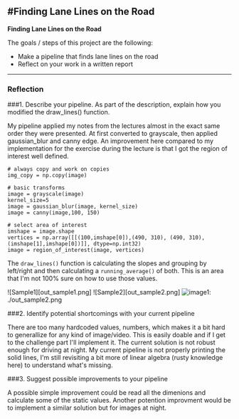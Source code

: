 #**Finding Lane Lines on the Road** 
---

**Finding Lane Lines on the Road**

The goals / steps of this project are the following:

* Make a pipeline that finds lane lines on the road
* Reflect on your work in a written report


[//]: # (Image References)

[image1]: ./examples/grayscale.jpg "Grayscale"

---

### Reflection

###1. Describe your pipeline. As part of the description, explain how you modified the draw_lines() function.

My pipeline applied my notes from the lectures almost in the exact same order they were presented. At first converted to grayscale, then applied gaussian_blur and canny edge.  An improvement here compared to my implementation for the exercise during the lecture is that I got the region of interest well defined. 

``` 
# always copy and work on copies
img_copy = np.copy(image)   

# basic transforms
image = grayscale(image)    
kernel_size=5
image = gaussian_blur(image, kernel_size)        
image = canny(image,100, 150)     

# select area of interest
imshape = image.shape
vertices = np.array([[(100,imshape[0]),(490, 310), (490, 310), (imshape[1],imshape[0])]], dtype=np.int32)
image = region_of_interest(image, vertices)
```

The `draw_lines()` function is calculating the slopes and grouping by left/right and then calculating a `running_average()` of both.  This is an area that I'm not 100% sure on how to use those values. 
  
![Sample1][out_sample1.png]
![Sample2][out_sample2.png]
![image1]: ./out_sample2.png

###2. Identify potential shortcomings with your current pipeline

There are too many hardcoded values, numbers, which makes it a bit hard to generallize for any kind of image/video. This is easily doable and if I get to the challenge part I'll implement it. 
The current solution is not robust enough for driving at night.
My current pipeline is not properly printing the solid lines, I'm still revisiting a bit more of linear algebra (rusty knowledge here) to understand what's missing. 

###3. Suggest possible improvements to your pipeline

A possible simple improvement could be read all the dimenions and calculate some of the static values.
Another potention improvment would be to implement a similar solution but for images at night. 

